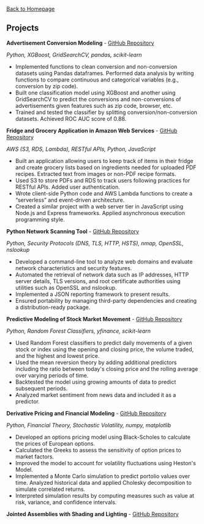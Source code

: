 [Back to Homepage](/README.md)


## Projects

**Advertisement Conversion Modeling** - <a href="https://github.com/xuestella03">GitHub Repository</a>

*Python, XGBoost, GridSearchCV, pandas, scikit-learn*
- Implemented functions to clean conversion and non-conversion datasets using Pandas dataframes. Performed data analysis by writing functions to compare continuous and categorical variables (e.g., conversion by zip code).
- Built one classification model using XGBoost and another using GridSearchCV to predict the conversions and non-conversions of advertisements given features such as zip code, browser, etc.
- Trained and tested the classifier by splitting conversion/non-conversion datasets. Achieved ROC AUC score of 0.88.

**Fridge and Grocery Application in Amazon Web Services** - <a href="https://github.com/xuestella03">GitHub Repository</a>

*AWS (S3, RDS, Lambda), RESTful APIs, Python, JavaScript*
- Built an application allowing users to keep track of items in their fridge and create grocery lists based on ingredients needed for uploaded PDF recipes. Extracted text from images or non-PDF recipe formats. 
- Used S3 to store PDFs and RDS to track users following practices for RESTful APIs. Added user authentication. 
- Wrote client-side Python code and AWS Lambda functions to create a “serverless” and event-driven architecture.
- Created a similar project with a web server tier in JavaScript using Node.js and Express frameworks. Applied asynchronous execution programming style. 

**Python Network Scanning Tool** - <a href="https://github.com/xuestella03/DomainScanner">GitHub Repository</a>

*Python, Security Protocols (DNS, TLS, HTTP, HSTS), nmap, OpenSSL, nslookup*
- Developed a command-line tool to analyze web domains and evaluate network characteristics and security features. 
- Automated the retrieval of network data such as IP addresses, HTTP server details, TLS versions, and root certificate authorities using utilities such as OpenSSL and nslookup.
- Implemented a JSON reporting framework to present results.
- Ensured portability by managing third-party dependencies and creating a distribution-ready package.

**Predictive Modeling of Stock Market Movement** - <a href="https://github.com/xuestella03">GitHub Repository</a>

*Python, Random Forest Classifiers, yfinance, scikit-learn*
- Used Random Forest classifiers to predict daily movements of a given stock or index using the opening and closing price, the volume traded, and the highest and lowest price.
- Used the mean reversion theory by adding additional predictors including the ratio between today's closing price and the rolling average over varying periods of time. 
- Backtested the model using growing amounts of data to predict subsequent periods. 
- Analyzed market sentiment from news data and included it as a predictor.

**Derivative Pricing and Financial Modeling** - <a href="https://github.com/xuestella03">GitHub Repository</a>

*Python, Financial Theory, Stochastic Volatility, numpy, matplotlib*
- Developed an options pricing model using Black-Scholes to calculate the prices of European options. 
- Calculated the Greeks to assess the sensitivity of option prices to market factors.
- Improved the model to account for volatility fluctuations using Heston's Model. 
- Implemented a Monte Carlo simulation to predict portolio values over time. Analyzed historical data and applied Cholesky decomposition to simulate correlated returns. 
- Interpreted simulation results by computing measures such as value at risk, variance, and confidence intervals. 


**Jointed Assemblies with Shading and Lighting** - <a href="https://github.com/xuestella03/ComputerGraphicsProject">GitHub Repository</a>

